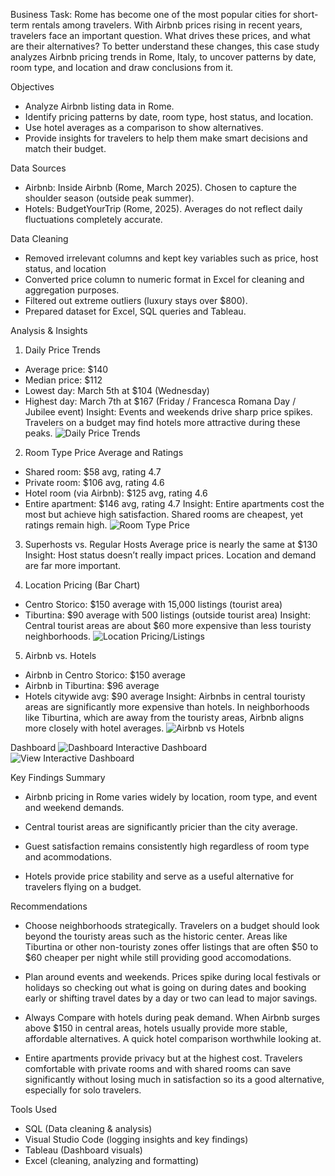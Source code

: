 Business Task:
Rome has become one of the most popular cities for short-term rentals among travelers. With Airbnb prices rising in recent years, travelers face an important question. What drives these prices, and what are their alternatives?
To better understand these changes, this case study analyzes Airbnb pricing trends in Rome, Italy, to uncover patterns by date, room type, and location and draw conclusions from it.

Objectives
- Analyze Airbnb listing data in Rome.
- Identify pricing patterns by date, room type, host status, and location.
- Use hotel averages as a comparison to show alternatives.
- Provide insights for travelers to help them make smart decisions and match their budget.


Data Sources
- Airbnb: Inside Airbnb (Rome, March 2025). Chosen to capture the shoulder season (outside peak summer).
- Hotels: BudgetYourTrip (Rome, 2025). Averages do not reflect daily fluctuations completely accurate.


Data Cleaning
- Removed irrelevant columns and kept key variables such as price, host status, and location
- Converted price column to numeric format in Excel for cleaning and aggregation purposes.
- Filtered out extreme outliers (luxury stays over $800).
- Prepared dataset for Excel, SQL queries and Tableau.


Analysis & Insights
1. Daily Price Trends
- Average price: $140
- Median price: $112
- Lowest day: March 5th at $104 (Wednesday)
- Highest day: March 7th at $167 (Friday / Francesca Romana Day / Jubilee event)
Insight: Events and weekends drive sharp price spikes. Travelers on a budget may find hotels more attractive during these peaks.
![Daily Price Trends](images/price_trends.png)


2. Room Type Price Average and Ratings 
- Shared room:  $58 avg, rating 4.7
- Private room: $106 avg, rating 4.6
- Hotel room (via Airbnb): $125 avg, rating 4.6
- Entire apartment: $146 avg, rating 4.7
Insight: Entire apartments cost the most but achieve high satisfaction. Shared rooms are cheapest, yet ratings remain high.
![Room Type Price](images/room_type.png)

3. Superhosts vs. Regular Hosts 
Average price is nearly the same at $130
Insight: Host status doesn’t really impact prices. Location and demand are far more important.


4. Location Pricing (Bar Chart)
- Centro Storico: $150 average with 15,000 listings (tourist area)
- Tiburtina: $90 average with 500 listings (outside tourist area)
Insight: Central tourist areas are about $60 more expensive than less touristy neighborhoods.
![Location Pricing/Listings](images/location_listings.png)


5. Airbnb vs. Hotels
- Airbnb in Centro Storico: $150 average
- Airbnb in Tiburtina: $96 average
- Hotels citywide avg: $90 average
Insight: Airbnbs in central touristy areas are significantly more expensive than hotels. In neighborhoods like Tiburtina, which are away from the touristy areas, Airbnb aligns more closely with hotel averages.
![Airbnb vs Hotels](images/airbnb_vs_hotels.png)


Dashboard
![Dashboard](images/dashboard.png)
Interactive Dashboard
![View Interactive Dashboard](https://public.tableau.com/views/AirbnbPriceTrends/AirbnbCaseStudy?:language=en-US&:sid=&:redirect=auth&:display_count=n&:origin=viz_share_link)

Key Findings Summary
- Airbnb pricing in Rome varies widely by location, room type, and event and weekend demands.

- Central tourist areas are significantly pricier than the city average.

- Guest satisfaction remains consistently high regardless of room type and acommodations.

- Hotels provide price stability and serve as a useful alternative for travelers flying on a budget.

Recommendations
* Choose neighborhoods strategically. Travelers on a budget should look beyond the touristy areas such as the historic center. Areas like Tiburtina or other non-touristy zones offer listings that are often $50 to $60 cheaper per night while still providing good accomodations.

* Plan around events and weekends. Prices spike during local festivals or holidays so checking out what is going on during dates and booking early or shifting travel dates by a day or two can lead to major savings.

* Always Compare with hotels during peak demand. When Airbnb surges above $150 in central areas, hotels usually provide more stable, affordable alternatives. A quick hotel comparison worthwhile looking at.

* Entire apartments provide privacy but at the highest cost. Travelers comfortable with private rooms and with shared rooms can save significantly without losing much in satisfaction so its a good alternative, especially for solo travelers.

Tools Used
- SQL (Data cleaning & analysis)
- Visual Studio Code (logging insights and key findings)
- Tableau (Dashboard visuals)
- Excel (cleaning, analyzing and formatting)


